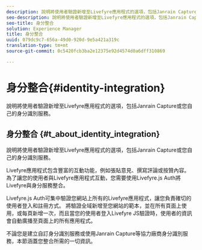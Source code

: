 ```yaml
---
description: 說明將使用者驗證新增至Livefyre應用程式的選項，包括Janrain Capture或您自己的身分識別服務。
seo-description: 說明將使用者驗證新增至Livefyre應用程式的選項，包括Janrain Capture或您自己的身分識別服務。
seo-title: 身分整合
solution: Experience Manager
title: 身分整合
uuid: 079dc9c7-656a-49d0-920d-9e5a421a319c
translation-type: tm+mt
source-git-commit: 0c5420fcb3ba2e12375e92d4574d0a6dff310869

---
```



# 身分整合{#identity-integration}

說明將使用者驗證新增至Livefyre應用程式的選項，包括Janrain Capture或您自己的身分識別服務。

## 身分整合 {#t_about_identity_integration}

說明將使用者驗證新增至Livefyre應用程式的選項，包括Janrain Capture或您自己的身分識別服務。

Livefyre應用程式包含豐富的互動功能，例如張貼意見、撰寫評論或按贊內容。 為了讓您的使用者與Livefyre應用程式互動，您需要使用Livefyre.js Auth將Livefyre與身分服務整合。

Livefyre.js Auth可集中驗證您網站上所有的Livefyre應用程式，讓您負責確切的使用者登入和註冊方式。 將驗證全域新增至您網站的範本，並在所有頁面上使用，或每頁新增一次，而且當您的使用者登入Livefyre JS驗證時，使用者的資訊會自動廣播至頁面上的所有應用程式。

不論您是建立自訂身分識別服務或使用Janrain Capture等協力廠商身分識別服務，本節涵蓋您整合所需的一切資訊。

